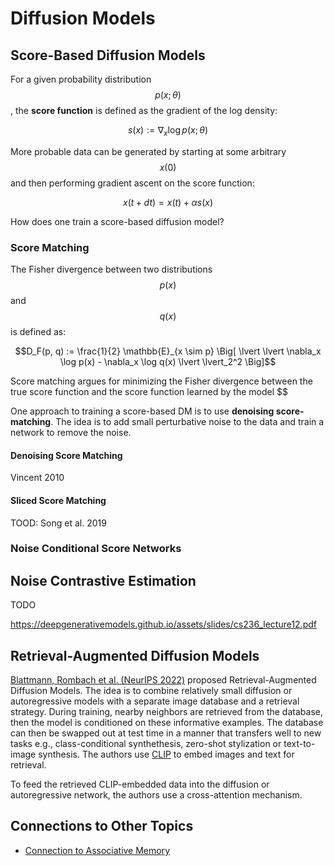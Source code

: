 # Diffusion Models

## Score-Based Diffusion Models

For a given probability distribution $$p(x; \theta)$$, the **score function** is defined as the
gradient of the log density:

$$s(x) := \nabla_x \log p(x; \theta)$$

More probable data can be generated by starting at some arbitrary $$x(0)$$ and then
performing gradient ascent on the score function:

$$x(t + dt) = x(t) + \alpha s(x)$$

How does one train a score-based diffusion model? 



### Score Matching

The Fisher divergence between two distributions $$p(x)$$ and $$q(x)$$ is defined as:

$$D_F(p, q) := \frac{1}{2} \mathbb{E}_{x \sim p} \Big[ \lvert \lvert \nabla_x \log p(x) - \nabla_x \log q(x) \lvert \lvert_2^2 \Big]$$

Score matching argues for minimizing the Fisher divergence between the true score function
and the score function learned by the model $$

One approach to training a score-based DM is to use __denoising score-matching__.
The idea is to add small perturbative noise to the data and train a network to remove
the noise.

#### Denoising Score Matching

Vincent 2010

#### Sliced Score Matching

TOOD: Song et al. 2019

### Noise Conditional Score Networks

## Noise Contrastive Estimation

TODO

https://deepgenerativemodels.github.io/assets/slides/cs236_lecture12.pdf


## Retrieval-Augmented Diffusion Models 

[Blattmann, Rombach et al. (NeurIPS 2022)](https://proceedings.neurips.cc/paper_files/paper/2022/hash/62868cc2fc1eb5cdf321d05b4b88510c-Abstract-Conference.html)
proposed Retrieval-Augmented Diffusion Models. The idea is to combine relatively small diffusion or autoregressive models
with a separate image database and a retrieval strategy. During training, nearby neighbors are retrieved from the database,
then the model is conditioned on these informative examples. The database can then be swapped out at test time 
in a manner that transfers well to new tasks e.g., class-conditional synthethesis, zero-shot stylization or
text-to-image synthesis. The authors use [CLIP](../self_supervised_learning/joint_embedding_ssl/clip.html)
to embed images and text for retrieval.

To feed the retrieved CLIP-embedded data into the diffusion or autoregressive network, the authors use a 
cross-attention mechanism.


## Connections to Other Topics

- [Connection to Associative Memory](associative_memory/associative_memory_and_diffusion_models.html)